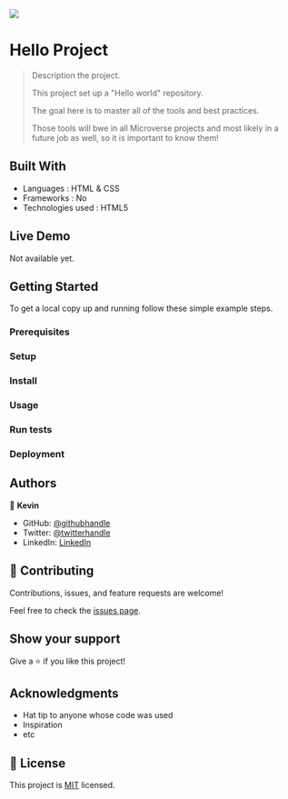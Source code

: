![](https://img.shields.io/badge/Microverse-blueviolet)

# Hello Project

> Description the project.
> 
> This project set up a "Hello world" repository.
> 
> The goal here is to master all of the tools and best practices.
> 
> Those tools will bwe in all Microverse projects and most likely in a future job as well, so it is important to know them!



## Built With

- Languages : HTML & CSS
- Frameworks : No
- Technologies used : HTML5

## Live Demo

Not available yet.
<!-- [Live Demo Link](https://livedemo.com) -->


## Getting Started
<!--
**This is an example of how you may give instructions on setting up your project locally.**
**Modify this file to match your project, remove sections that don't apply. For example: delete the testing section if the currect project doesn't require testing.**
-->

To get a local copy up and running follow these simple example steps.

### Prerequisites

### Setup

### Install

### Usage

### Run tests

### Deployment



## Authors

👤 **Kevin**

- GitHub: [@githubhandle](https://reve-d-ailleurs.com/)
- Twitter: [@twitterhandle](https://reve-d-ailleurs.com/)
- LinkedIn: [LinkedIn](https://reve-d-ailleurs.com/)
<!--
👤 **Author2**

- GitHub: [@githubhandle](https://github.com/githubhandle)
- Twitter: [@twitterhandle](https://twitter.com/twitterhandle)
- LinkedIn: [LinkedIn](https://linkedin.com/in/linkedinhandle)
-->
## 🤝 Contributing

Contributions, issues, and feature requests are welcome!

Feel free to check the [issues page](../../issues/).

## Show your support

Give a ⭐️ if you like this project!

## Acknowledgments

- Hat tip to anyone whose code was used
- Inspiration
- etc

## 📝 License

This project is [MIT](./MIT.md) licensed.

